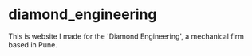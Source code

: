 # diamond_engineering

This is website I made for the 'Diamond Engineering', a mechanical firm based in Pune. 

